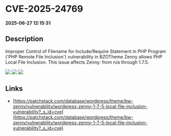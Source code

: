 # CVE-2025-24769

**2025-06-27 12:15:31**

## Description
Improper Control of Filename for Include/Require Statement in PHP Program ('PHP Remote File Inclusion') vulnerability in BZOTheme Zenny allows PHP Local File Inclusion. This issue affects Zenny: from n/a through 1.7.5.

![](https://img.shields.io/static/v1?label=Score&message=8.1&color=red)
![](https://img.shields.io/static/v1?label=Severity&message=HIGH&color=red)
![](https://img.shields.io/static/v1?label=CWE&message=RFI&color=green)

## Links
- [https://patchstack.com/database/wordpress/theme/bw-zenny/vulnerability/wordpress-zenny-1-7-5-local-file-inclusion-vulnerability?_s_id=cve](https://patchstack.com/database/wordpress/theme/bw-zenny/vulnerability/wordpress-zenny-1-7-5-local-file-inclusion-vulnerability?_s_id=cve)
